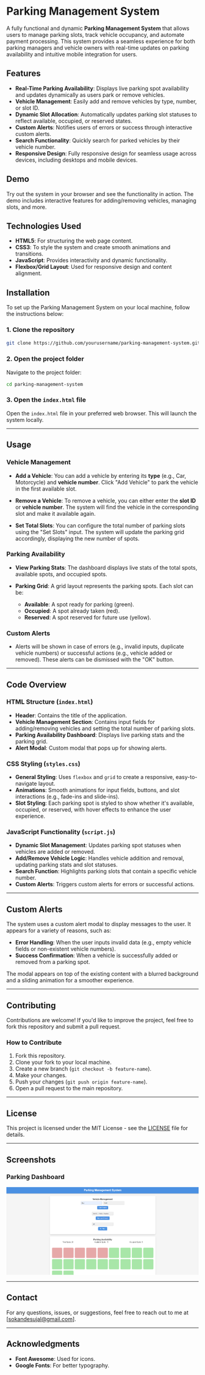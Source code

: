 # Parking Management System

A fully functional and dynamic **Parking Management System** that allows users to manage parking slots, track vehicle occupancy, and automate payment processing. This system provides a seamless experience for both parking managers and vehicle owners with real-time updates on parking availability and intuitive mobile integration for users.

## Features

- **Real-Time Parking Availability**: Displays live parking spot availability and updates dynamically as users park or remove vehicles.
- **Vehicle Management**: Easily add and remove vehicles by type, number, or slot ID.
- **Dynamic Slot Allocation**: Automatically updates parking slot statuses to reflect available, occupied, or reserved states.
- **Custom Alerts**: Notifies users of errors or success through interactive custom alerts.
- **Search Functionality**: Quickly search for parked vehicles by their vehicle number.
- **Responsive Design**: Fully responsive design for seamless usage across devices, including desktops and mobile devices.

## Demo

Try out the system in your browser and see the functionality in action. The demo includes interactive features for adding/removing vehicles, managing slots, and more.

## Technologies Used

- **HTML5**: For structuring the web page content.
- **CSS3**: To style the system and create smooth animations and transitions.
- **JavaScript**: Provides interactivity and dynamic functionality.
- **Flexbox/Grid Layout**: Used for responsive design and content alignment.

## Installation

To set up the Parking Management System on your local machine, follow the instructions below:

### 1. Clone the repository

```bash
git clone https://github.com/yourusername/parking-management-system.git
```

### 2. Open the project folder

Navigate to the project folder:

```bash
cd parking-management-system
```

### 3. Open the `index.html` file

Open the `index.html` file in your preferred web browser. This will launch the system locally.

---

## Usage

### Vehicle Management

- **Add a Vehicle**: You can add a vehicle by entering its **type** (e.g., Car, Motorcycle) and **vehicle number**. Click "Add Vehicle" to park the vehicle in the first available slot.
  
- **Remove a Vehicle**: To remove a vehicle, you can either enter the **slot ID** or **vehicle number**. The system will find the vehicle in the corresponding slot and make it available again.

- **Set Total Slots**: You can configure the total number of parking slots using the "Set Slots" input. The system will update the parking grid accordingly, displaying the new number of spots.

### Parking Availability

- **View Parking Stats**: The dashboard displays live stats of the total spots, available spots, and occupied spots.
  
- **Parking Grid**: A grid layout represents the parking spots. Each slot can be:
  - **Available**: A spot ready for parking (green).
  - **Occupied**: A spot already taken (red).
  - **Reserved**: A spot reserved for future use (yellow).

### Custom Alerts

- Alerts will be shown in case of errors (e.g., invalid inputs, duplicate vehicle numbers) or successful actions (e.g., vehicle added or removed). These alerts can be dismissed with the "OK" button.

---

## Code Overview

### HTML Structure (`index.html`)

- **Header**: Contains the title of the application.
- **Vehicle Management Section**: Contains input fields for adding/removing vehicles and setting the total number of parking slots.
- **Parking Availability Dashboard**: Displays live parking stats and the parking grid.
- **Alert Modal**: Custom modal that pops up for showing alerts.

### CSS Styling (`styles.css`)

- **General Styling**: Uses `flexbox` and `grid` to create a responsive, easy-to-navigate layout.
- **Animations**: Smooth animations for input fields, buttons, and slot interactions (e.g., fade-ins and slide-ins).
- **Slot Styling**: Each parking spot is styled to show whether it's available, occupied, or reserved, with hover effects to enhance the user experience.

### JavaScript Functionality (`script.js`)

- **Dynamic Slot Management**: Updates parking spot statuses when vehicles are added or removed.
- **Add/Remove Vehicle Logic**: Handles vehicle addition and removal, updating parking stats and slot statuses.
- **Search Function**: Highlights parking slots that contain a specific vehicle number.
- **Custom Alerts**: Triggers custom alerts for errors or successful actions.

---

## Custom Alerts

The system uses a custom alert modal to display messages to the user. It appears for a variety of reasons, such as:

- **Error Handling**: When the user inputs invalid data (e.g., empty vehicle fields or non-existent vehicle numbers).
- **Success Confirmation**: When a vehicle is successfully added or removed from a parking spot.

The modal appears on top of the existing content with a blurred background and a sliding animation for a smoother experience.

---

## Contributing

Contributions are welcome! If you'd like to improve the project, feel free to fork this repository and submit a pull request.

### How to Contribute

1. Fork this repository.
2. Clone your fork to your local machine.
3. Create a new branch (`git checkout -b feature-name`).
4. Make your changes.
5. Push your changes (`git push origin feature-name`).
6. Open a pull request to the main repository.

---

## License

This project is licensed under the MIT License - see the [LICENSE](LICENSE) file for details.

---

## Screenshots

### Parking Dashboard
![Parking Dashboard](parking-management-system.png)

---

## Contact

For any questions, issues, or suggestions, feel free to reach out to me at [sokandesujal@gmail.com].

---

## Acknowledgments

- **Font Awesome**: Used for icons.
- **Google Fonts**: For better typography.

